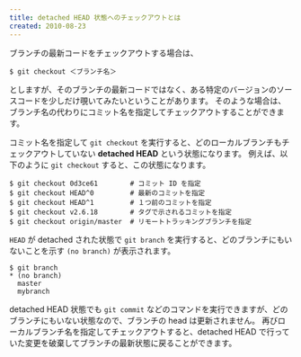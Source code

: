 ```yaml
---
title: detached HEAD 状態へのチェックアウトとは
created: 2010-08-23
---
```


ブランチの最新コードをチェックアウトする場合は、

```
$ git checkout ＜ブランチ名＞
```

としますが、そのブランチの最新コードではなく、ある特定のバージョンのソースコードを少しだけ覗いてみたいということがあります。
そのような場合は、ブランチ名の代わりにコミット名を指定してチェックアウトすることができます。

コミット名を指定して `git checkout` を実行すると、どのローカルブランチもチェックアウトしていない **detached HEAD** という状態になります。
例えば、以下のように `git checkout` すると、この状態になります。

```
$ git checkout 0d3ce61        # コミット ID を指定
$ git checkout HEAD^0         # 最新のコミットを指定
$ git checkout HEAD^1         # １つ前のコミットを指定
$ git checkout v2.6.18        # タグで示されるコミットを指定
$ git checkout origin/master  # リモートトラッキングブランチを指定
```

`HEAD` が detached された状態で `git branch` を実行すると、どのブランチにもいないことを示す `(no branch)` が表示されます。

```
$ git branch
* (no branch)
  master
  mybranch
```

detached HEAD 状態でも `git commit` などのコマンドを実行できますが、どのブランチにもいない状態なので、ブランチの head は更新されません。
再びローカルブランチ名を指定してチェックアウトすると、detached HEAD で行っていた変更を破棄してブランチの最新状態に戻ることができます。

